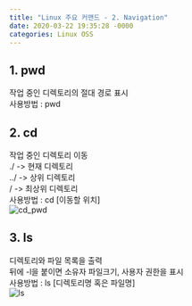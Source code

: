 ```yaml
---
title: "Linux 주요 커맨드 - 2. Navigation"
date: 2020-03-22 19:35:28 -0000
categories: Linux OSS
---
```


## 1. pwd   
작업 중인 디렉토리의 절대 경로 표시  
사용방법 : pwd     
     
     
     
## 2. cd
작업 중인 디렉토리 이동     
./ -> 현재 디렉토리     
../ -> 상위 디렉토리     
/ -> 최상위 디렉토리     
사용방법 : cd [이동할 위치]     
![cd_pwd](https://user-images.githubusercontent.com/62292136/77247433-99c43400-6c74-11ea-9fdd-ffa3a8484243.PNG)     
     
     
     
## 3. ls
디렉토리와 파일 목록을 출력     
뒤에 -l을 붙이면 소유자 파일크기, 사용자 권한을 표시     
사용방법 : ls [디렉토리명 혹은 파일명]         
![ls](https://user-images.githubusercontent.com/62292136/77247467-db54df00-6c74-11ea-88c8-b538cd9c8b32.PNG)     

